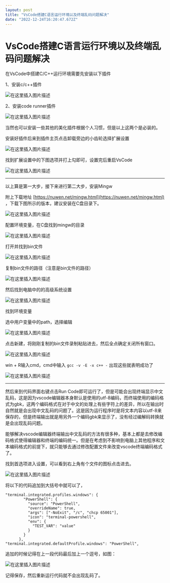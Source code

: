 ```yaml
---
layout: post
title: "VsCode搭建C语言运行环境以及终端乱码问题解决"
date: "2022-12-24T16:20:47.672Z"
---
```

VsCode搭建C语言运行环境以及终端乱码问题解决
=========================

  
  

在VsCode中搭建C/C++运行环境需要先安装以下插件

  

1、安装c/c++插件

![在这里插入图片描述](https://img-blog.csdnimg.cn/0fa89986852543dba741183b7459a543.png)

  

2、安装code runner插件

![在这里插入图片描述](https://img-blog.csdnimg.cn/04793f81b54f449bbf871a6c7120fb17.png)

  

当然也可以安装一些其他的美化插件根据个人习惯，但是以上这两个是必装的。

安装好插件后来到插件主页点击卸载旁边的小齿轮选择扩展设置

  

![在这里插入图片描述](https://img-blog.csdnimg.cn/4a03b023e57c4afb8e7f8d9c57c480dd.png)

  

找到扩展设置中的下图选项并打上勾即可，设置完后重启VsCode

  

![在这里插入图片描述](https://img-blog.csdnimg.cn/024093b28f0e43f8b0b160e7e1ee12f0.png)

* * *

  

以上算是第一大步，接下来进行第二大步，安装Mingw

附上下载地址 [https://nuwen.net/mingw.html](https://nuwen.net/mingw.html) ，下载下图所示的版本，建议安装在C盘目录下。

  

![在这里插入图片描述](https://img-blog.csdnimg.cn/0be7da107edb43acaa432e38829a32ac.png)

  

配置环境变量，在C盘找到mingw的目录

  

![在这里插入图片描述](https://img-blog.csdnimg.cn/6dfeae4e6e7c4e0cb66eabee5ed7ce3d.png)

  

打开并找到bin文件

  

![在这里插入图片描述](https://img-blog.csdnimg.cn/6fa0ff7122ab4e1fbe48ebde8b7bce25.png)

  

复制bin文件的路径（注意是bin文件的路径）

  

![在这里插入图片描述](https://img-blog.csdnimg.cn/30c2d407387b4b10a68f25d28b64faba.png)

  

然后找到电脑中的的高级系统设置

  

![在这里插入图片描述](https://img-blog.csdnimg.cn/6c067d3850d54d2b95a03e58c0c9d6e8.png)

  

找到环境变量

选中用户变量中的path，选择编辑

  

![在这里插入图片描述](https://img-blog.csdnimg.cn/0b5e7fa7340e42a381f27291687e770b.png)

  

点击新建，将刚刚复制的bin文件录制粘贴进去，然后全点确定关闭所有窗口。

  

![在这里插入图片描述](https://img-blog.csdnimg.cn/d57bee4e1dc44fde98152db92d2e6ca2.png)

  

win + R输入cmd，cmd中输入 `gcc -v -E -x c++ -` 出现这些就表明成功了

  

![在这里插入图片描述](https://img-blog.csdnimg.cn/dec9ac564bfd4cbc892c40febb2d7633.png)

* * *

  

然后来到代码界面右键点击Run Code即可运行了，但是可能会出现终端显示中文乱码，这是因为vscode编辑器本身默认是使用的utf-8编码，而终端使用的编码格式为gbk，这两个编码格式在对于中文的处理上有些字符上的差异，所以在输出时自然就是会出现中文乱码的问题了。这是因为运行程序时是将文本内容以utf-8来保存的，但是终端输出就是用另外一个编码gbk来显示了，没有经过编解码转换就是会出现乱码问题。

能够解决vscode编辑器终端输出中文乱码的方法有很多种，基本上都是去修改编码格式使得编辑器和终端的编码统一。但是在考虑到不影响到电脑上其他程序和文本编码格式的前提下，就只能够去通过修改配置文件来改变vscode终端编码格式了。

找到首选项进入设置，可以看到右上角有个文件的图标点击进去。

  

![在这里插入图片描述](https://img-blog.csdnimg.cn/0714acfb554d4a2585dc804ca82f409e.png)

  

将以下的代码追加到大括号中就可以了，

    
    "terminal.integrated.profiles.windows": {
            "PowerShell": {
              "source": "PowerShell",
              "overrideName": true,
              "args": ["-NoExit", "/c", "chcp 65001"],
              "icon": "terminal-powershell",
              "env": {
                "TEST_VAR": "value"
              }
            }
          },
    "terminal.integrated.defaultProfile.windows": "PowerShell",
    

追加的时候记得在上一段代码最后加上一个逗号，如图：

  

![在这里插入图片描述](https://img-blog.csdnimg.cn/5c9751fd4df847f3979ea723160902dd.png)

  

记得保存，然后重新运行代码就不会出现乱码了。